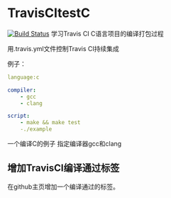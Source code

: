 # TravisCItestC
[![Build Status](https://www.travis-ci.org/LinkinW/TravisCItestC.svg?branch=master)](https://www.travis-ci.org/LinkinW/TravisCItestC)
学习Travis CI C语言项目的编译打包过程

用.travis.yml文件控制Travis CI持续集成

例子：

```yaml
language:c

compiler:
    - gcc
    - clang

script:
    - make && make test
    -./example
```
一个编译C的例子
指定编译器gcc和clang

## 增加TravisCI编译通过标签

在github主页增加一个编译通过的标签。


